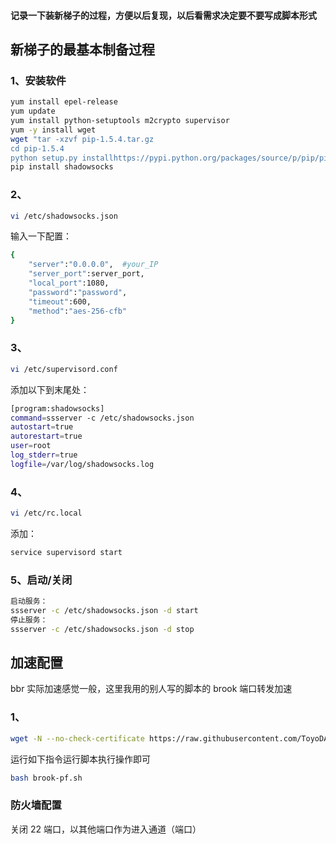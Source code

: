 #### 记录一下装新梯子的过程，方便以后复现，以后看需求决定要不要写成脚本形式
## 新梯子的最基本制备过程  
### 1、安装软件
```bash
yum install epel-release
yum update
yum install python-setuptools m2crypto supervisor
yum -y install wget
wget "tar -xzvf pip-1.5.4.tar.gz
cd pip-1.5.4
python setup.py installhttps://pypi.python.org/packages/source/p/pip/pip-1.5.4.tar.gz#md5=834b2904f92d46aaa333267fb1c922bb" --no-check-certificate
pip install shadowsocks
```
### 2、
```bash
vi /etc/shadowsocks.json 
```
输入一下配置：
```bash
{
	"server":"0.0.0.0",  #your_IP
	"server_port":server_port,    
	"local_port":1080,
	"password":"password",
	"timeout":600,
	"method":"aes-256-cfb"
}
```
### 3、
```bash
vi /etc/supervisord.conf
```
添加以下到末尾处：
```bash
[program:shadowsocks]
command=ssserver -c /etc/shadowsocks.json
autostart=true
autorestart=true
user=root
log_stderr=true
logfile=/var/log/shadowsocks.log
```
### 4、
```bash
vi /etc/rc.local
```
添加：
```bash
service supervisord start
```
### 5、启动/关闭
```bash
启动服务：
ssserver -c /etc/shadowsocks.json -d start
停止服务：
ssserver -c /etc/shadowsocks.json -d stop
```
## 加速配置
bbr 实际加速感觉一般，这里我用的别人写的脚本的 brook 端口转发加速
### 1、
```bash
wget -N --no-check-certificate https://raw.githubusercontent.com/ToyoDAdoubiBackup/doubi/master/brook-pf.sh && chmod +x brook-pf.sh && bash brook-pf.sh
```
运行如下指令运行脚本执行操作即可
```bash
bash brook-pf.sh
```

### 防火墙配置

关闭 22 端口，以其他端口作为进入通道（端口）

